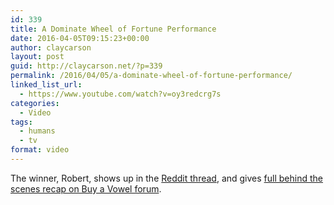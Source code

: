 ```yaml
---
id: 339
title: A Dominate Wheel of Fortune Performance
date: 2016-04-05T09:15:23+00:00
author: claycarson
layout: post
guid: http://claycarson.net/?p=339
permalink: /2016/04/05/a-dominate-wheel-of-fortune-performance/
linked_list_url:
  - https://www.youtube.com/watch?v=oy3redcrg7s
categories:
  - Video
tags:
  - humans
  - tv
format: video
---
```

The winner, Robert, shows up in the [Reddit thread](https://www.reddit.com/r/videos/comments/4chhxx/wheel_of_fortune_genius_destroys_game/), and gives [full behind the scenes recap on Buy a Vowel forum](http://buyavowel.boards.net/thread/8330/march-2016-recap-discussion-robert?page=2&scrollTo=77514).